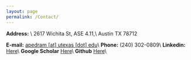 ```yaml
---
layout: page
permalink: /Contact/
---
```


**Address:** \\
2617 Wichita St, ASE 4.11,\\
Austin TX 78712

**E-mail:** <a href="mailto:apedram@utexas.edu">apedram [at] utexas [dot] edu</a>\\
**Phone:**  (240) 302-0809\\
**Linkedin:** [Here](https://www.linkedin.com/in/alireza-pedram-b737569a)\\
**Google Scholar** [Here](https://scholar.google.com/citations?hl=en&user=OIFfnsEAAAAJ)\\
**Github** [Here](https://github.com/AlirezaPedram)\\

